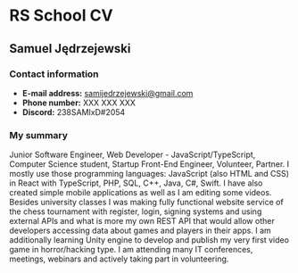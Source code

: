 # RS School CV

## Samuel Jędrzejewski

### Contact information

* **E-mail address:** samijedrzejewski@gmail.com
* **Phone number:** XXX XXX XXX
* **Discord:** 238SAMIxD#2054

### My summary

Junior Software Engineer, Web Developer - JavaScript/TypeScript, Computer Science student, Startup Front-End Engineer, Volunteer, Partner. I mostly use those programming languages: JavaScript (also HTML and CSS) in React with TypeScript, PHP, SQL, C++, Java, C#, Swift. I have also created simple mobile applications as well as I am editing some videos. Besides university classes I was making fully functional website service of the chess tournament with register, login, signing systems and using external APIs and what is more my own REST API that would allow other developers accessing data about games and players in their apps. I am additionally learning Unity engine to develop and publish my very first video game in horror/hacking type. I am attending many IT conferences, meetings, webinars and actively taking part in volunteering.
